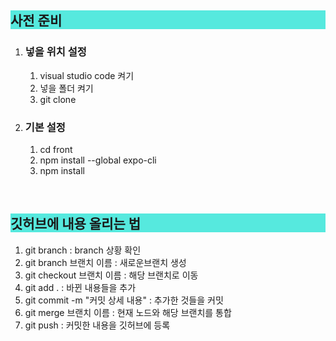 <h2 style="background-color:#56E9DE;">사전 준비</h2>
<ol>
  <li><h3>넣을 위치 설정</h3></li>
  <ol>
    <li>visual studio code 켜기</li>
    <li>넣을 폴더 켜기</li>
    <li>git clone</li>
  </ol>
  <li><h3>기본 설정</h3></li>
  <ol>
    <li>cd front</li>
    <li>npm install --global expo-cli</li>
    <li>npm install</li>
  </ol>
</ol>

<br>

<h2 style="background-color:#56E9DE;">깃허브에 내용 올리는 법</h2>
<ol>
  <li>git branch : branch 상황 확인</li>
  <li>git branch 브랜치 이름 : 새로운브랜치 생성</li>
  <li>git checkout 브랜치 이름 : 해당 브랜치로 이동</li>
  <li>git add . : 바뀐 내용들을 추가</li>
  <li>git commit -m "커밋 상세 내용" : 추가한 것들을 커밋</li>
  <li>git merge 브랜치 이름 : 현재 노드와 해당 브랜치를 통합</li>
  <li>git push : 커밋한 내용을 깃허브에 등록</li>
</ol>
